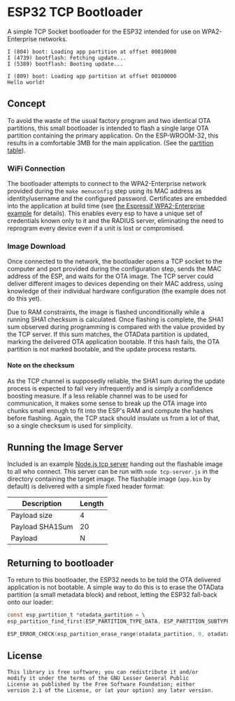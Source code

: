 # ESP32 TCP Bootloader
A simple TCP Socket bootloader for the ESP32 intended for use on WPA2-Enterprise networks.

```
I (804) boot: Loading app partition at offset 00010000 
I (4739) bootflash: Fetching update... 
I (5389) bootflash: Booting update... 

I (809) boot: Loading app partition at offset 00100000
Hello world!
```

## Concept
To avoid the waste of the usual factory program and two identical OTA partitions, this small bootloader is intended to flash a single large OTA partition containing the primary application.  On the ESP-WROOM-32, this results in a comfortable 3MB for the main application.  (See the [partition table](partitions.csv)).

### WiFi Connection
The bootloader attempts to connect to the WPA2-Enterprise network provided during the `make menuconfig` step using its MAC address as identity/username and the configured password.  Certificates are embedded into the application at build time (see [the Espressif WPA2-Enterprise example](https://github.com/espressif/esp-idf/tree/master/examples/wifi/wpa2_enterprise) for details).  This enables every esp to have a unique set of credentials known only to it and the RADIUS server, eliminating the need to reprogram every device even if a unit is lost or compromised.

### Image Download
Once connected to the network, the bootloader opens a TCP socket to the computer and port provided during the configuration step, sends the MAC address of the ESP, and waits for the OTA image.  The TCP server could deliver different images to devices depending on their MAC address, using knowledge of their individual hardware configuration (the example does not do this yet).

Due to RAM constraints, the image is flashed unconditionally while a running SHA1 checksum is calculated.  Once flashing is complete, the SHA1 sum observed during programming is compared with the value provided by the TCP server.  If this sum matches, the OTAData partition is updated, marking the delivered OTA application bootable.  If this hash fails, the OTA partition is not marked bootable, and the update process restarts.

#### Note on the checksum
As the TCP channel is supposedly reliable, the SHA1 sum during the update process is expected to fail very infrequently and is simply a confidence boosting measure.  If a less reliable channel was to be used for communication, it makes some sense to break up the OTA image into chunks small enough to fit into the ESP's RAM and compute the hashes before flashing.  Again, the TCP stack should insulate us from a lot of that, so a single checksum is used for simplicity.

## Running the Image Server

Included is an example [Node.js tcp server](test/tcp-server.js) handing out the flashable image to all who connect.  This server can be run with `node tcp-server.js` in the directory containing the target image.  The flashable image (`app.bin` by default) is delivered with a simple fixed header format: 


| Description  | Length |
| ------------- | ------------- |
| Payload size | 4 |
| Payload SHA1Sum | 20 |
| Payload | N |

## Returning to bootloader
To return to this bootloader, the ESP32 needs to be told the OTA delivered application is not bootable.  A simple way to do this is to erase the OTAData partition (a small metadata block) and reboot, letting the ESP32 fall-back onto our loader:

```c
const esp_partition_t *otadata_partition = \
esp_partition_find_first(ESP_PARTITION_TYPE_DATA, ESP_PARTITION_SUBTYPE_DATA_OTA, NULL);

ESP_ERROR_CHECK(esp_partition_erase_range(otadata_partition, 0, otadata_partition->size));
```

## License
```
This library is free software; you can redistribute it and/or
modify it under the terms of the GNU Lesser General Public
License as published by the Free Software Foundation; either
version 2.1 of the License, or (at your option) any later version.
```
